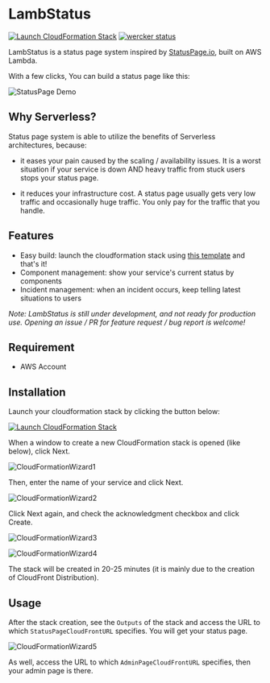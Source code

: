 # LambStatus

[![Launch CloudFormation Stack](https://s3.amazonaws.com/cloudformation-examples/cloudformation-launch-stack.png)](https://console.aws.amazon.com/cloudformation/home#/stacks/new?stackName=StatusPage&templateURL=https://s3-ap-northeast-1.amazonaws.com/lambstatus/cf-template/0.0.3/lamb-status.yml)
[![wercker status](https://app.wercker.com/status/fcb6fb7398629e934ae0538737021d14/s/master "wercker status")](https://app.wercker.com/project/byKey/fcb6fb7398629e934ae0538737021d14)

LambStatus is a status page system inspired by [StatusPage.io](https://www.statuspage.io/), built on AWS Lambda.

With a few clicks, You can build a status page like this:

![StatusPage Demo](https://raw.githubusercontent.com/wiki/ks888/LambStatus/images/StatusPageDemo1.png)

## Why Serverless?

Status page system is able to utilize the benefits of Serverless architectures, because:

* it eases your pain caused by the scaling / availability issues. It is a worst situation if your service is down AND heavy traffic from stuck users stops your status page.

* it reduces your infrastructure cost. A status page usually gets very low traffic and occasionally huge traffic. You only pay for the traffic that you handle.

## Features

* Easy build: launch the cloudformation stack using [this template](https://s3-ap-northeast-1.amazonaws.com/lambstatus/cf-template/0.0.3/lamb-status.yml) and that's it!
* Component management: show your service's current status by components
* Incident management: when an incident occurs, keep telling latest situations to users

*Note: LambStatus is still under development, and not ready for production use. Opening an issue / PR for feature request / bug report is welcome!*

## Requirement

* AWS Account

## Installation

Launch your cloudformation stack by clicking the button below:

[![Launch CloudFormation Stack](https://s3.amazonaws.com/cloudformation-examples/cloudformation-launch-stack.png)](https://console.aws.amazon.com/cloudformation/home#/stacks/new?stackName=StatusPage&templateURL=https://s3-ap-northeast-1.amazonaws.com/lambstatus/cf-template/0.0.3/lamb-status.yml)

When a window to create a new CloudFormation stack is opened (like below), click Next.

![CloudFormationWizard1](https://raw.githubusercontent.com/wiki/ks888/LambStatus/images/CloudFormationWizard1.png)

Then, enter the name of your service and click Next.

![CloudFormationWizard2](https://raw.githubusercontent.com/wiki/ks888/LambStatus/images/CloudFormationWizard2.png)

Click Next again, and check the acknowledgment checkbox and click Create.

![CloudFormationWizard3](https://raw.githubusercontent.com/wiki/ks888/LambStatus/images/CloudFormationWizard3.png)

![CloudFormationWizard4](https://raw.githubusercontent.com/wiki/ks888/LambStatus/images/CloudFormationWizard4.png)

The stack will be created in 20-25 minutes (it is mainly due to the creation of CloudFront Distribution).

## Usage

After the stack creation, see the `Outputs` of the stack and access the URL to which `StatusPageCloudFrontURL` specifies. You will get your status page.

![CloudFormationWizard5](https://raw.githubusercontent.com/wiki/ks888/LambStatus/images/CloudFormationWizard5.png)

As well, access the URL to which `AdminPageCloudFrontURL` specifies, then your admin page is there.
